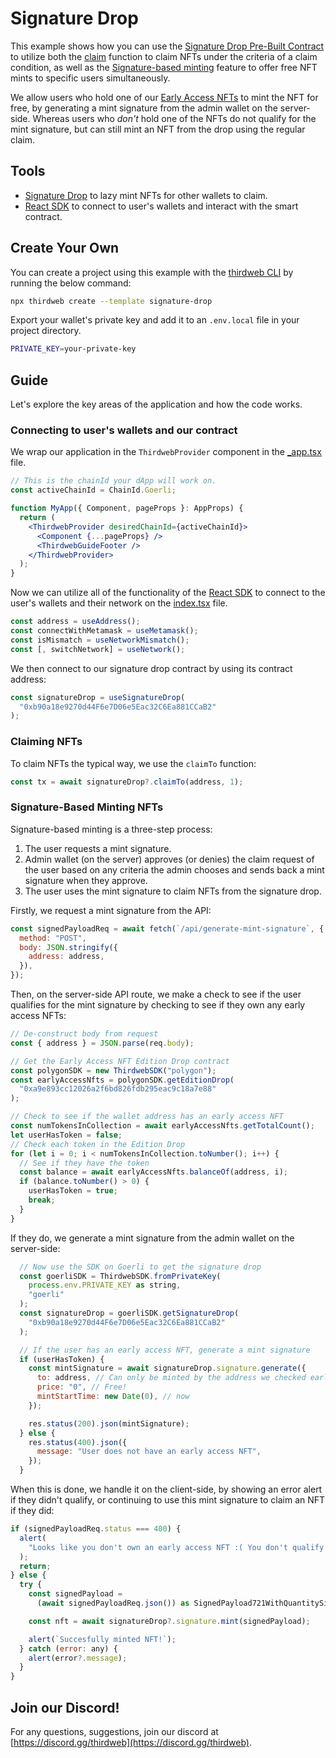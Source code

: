 # Signature Drop

This example shows how you can use the [Signature Drop Pre-Built Contract](https://portal.thirdweb.com/pre-built-contracts/signature-drop) to
utilize both the [claim](https://portal.thirdweb.com/pre-built-contracts/signature-drop#minting--claiming-nfts) function to claim NFTs under the criteria
of a claim condition, as well as the [Signature-based minting](https://portal.thirdweb.com/advanced-features/on-demand-minting) feature to
offer free NFT mints to specific users simultaneously.



We allow users who hold one of our [Early Access NFTs](https://opensea.io/collection/thirdweb-community) to mint the NFT for free, by generating a mint signature from the admin wallet on the server-side. Whereas users who _don't_ hold one of the NFTs do not qualify for the mint signature, but can still mint an NFT from the drop using the regular claim.

## Tools

- [Signature Drop](https://portal.thirdweb.com/pre-built-contracts/signature-drop) to lazy mint NFTs for other wallets to claim.
- [React SDK](https://portal.thirdweb.com/react) to connect to user's wallets and interact with the smart contract.

## Create Your Own

You can create a project using this example with the [thirdweb CLI](https://portal.thirdweb.com/thirdweb-cli) by running the below command:

```bash
npx thirdweb create --template signature-drop
```

Export your wallet's private key and add it to an `.env.local` file in your project directory.

```bash
PRIVATE_KEY=your-private-key
```

## Guide

Let's explore the key areas of the application and how the code works.

### Connecting to user's wallets and our contract

We wrap our application in the `ThirdwebProvider` component in the [\_app.tsx](./pages/_app.tsx) file.

```jsx
// This is the chainId your dApp will work on.
const activeChainId = ChainId.Goerli;

function MyApp({ Component, pageProps }: AppProps) {
  return (
    <ThirdwebProvider desiredChainId={activeChainId}>
      <Component {...pageProps} />
      <ThirdwebGuideFooter />
    </ThirdwebProvider>
  );
}
```

Now we can utilize all of the functionality of the [React SDK](https://portal.thirdweb.com/react) to connect to the user's wallets and their network on the [index.tsx](./pages/index.tsx) file.

```jsx
const address = useAddress();
const connectWithMetamask = useMetamask();
const isMismatch = useNetworkMismatch();
const [, switchNetwork] = useNetwork();
```

We then connect to our signature drop contract by using its contract address:

```jsx
const signatureDrop = useSignatureDrop(
  "0xb90a18e9270d44F6e7D06e5Eac32C6Ea881CCaB2"
);
```

### Claiming NFTs

To claim NFTs the typical way, we use the `claimTo` function:

```jsx
const tx = await signatureDrop?.claimTo(address, 1);
```

### Signature-Based Minting NFTs

Signature-based minting is a three-step process:

1. The user requests a mint signature.
2. Admin wallet (on the server) approves (or denies) the claim request of the user based on any criteria the admin chooses and sends back a mint signature when they approve.
3. The user uses the mint signature to claim NFTs from the signature drop.

Firstly, we request a mint signature from the API:

```jsx
const signedPayloadReq = await fetch(`/api/generate-mint-signature`, {
  method: "POST",
  body: JSON.stringify({
    address: address,
  }),
});
```

Then, on the server-side API route, we make a check to see if the user qualifies for the mint signature by checking to see if they own any early access NFTs:

```jsx
// De-construct body from request
const { address } = JSON.parse(req.body);

// Get the Early Access NFT Edition Drop contract
const polygonSDK = new ThirdwebSDK("polygon");
const earlyAccessNfts = polygonSDK.getEditionDrop(
  "0xa9e893cc12026a2f6bd826fdb295eac9c18a7e88"
);

// Check to see if the wallet address has an early access NFT
const numTokensInCollection = await earlyAccessNfts.getTotalCount();
let userHasToken = false;
// Check each token in the Edition Drop
for (let i = 0; i < numTokensInCollection.toNumber(); i++) {
  // See if they have the token
  const balance = await earlyAccessNfts.balanceOf(address, i);
  if (balance.toNumber() > 0) {
    userHasToken = true;
    break;
  }
}
```

If they do, we generate a mint signature from the admin wallet on the server-side:

```jsx
  // Now use the SDK on Goerli to get the signature drop
  const goerliSDK = ThirdwebSDK.fromPrivateKey(
    process.env.PRIVATE_KEY as string,
    "goerli"
  );
  const signatureDrop = goerliSDK.getSignatureDrop(
    "0xb90a18e9270d44F6e7D06e5Eac32C6Ea881CCaB2"
  );

  // If the user has an early access NFT, generate a mint signature
  if (userHasToken) {
    const mintSignature = await signatureDrop.signature.generate({
      to: address, // Can only be minted by the address we checked earlier
      price: "0", // Free!
      mintStartTime: new Date(0), // now
    });

    res.status(200).json(mintSignature);
  } else {
    res.status(400).json({
      message: "User does not have an early access NFT",
    });
  }
```

When this is done, we handle it on the client-side, by showing an error alert if they didn't qualify, or continuing to use this mint signature to claim an NFT if they did:

```jsx
if (signedPayloadReq.status === 400) {
  alert(
    "Looks like you don't own an early access NFT :( You don't qualify for the free mint"
  );
  return;
} else {
  try {
    const signedPayload =
      (await signedPayloadReq.json()) as SignedPayload721WithQuantitySignature;

    const nft = await signatureDrop?.signature.mint(signedPayload);

    alert(`Succesfully minted NFT!`);
  } catch (error: any) {
    alert(error?.message);
  }
}
```

## Join our Discord!

For any questions, suggestions, join our discord at [https://discord.gg/thirdweb](https://discord.gg/thirdweb).
